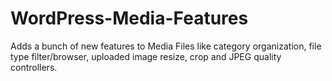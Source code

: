 WordPress-Media-Features
========================

Adds a bunch of new features to Media Files like category organization, file type filter/browser, uploaded image resize, crop and JPEG quality controllers.